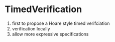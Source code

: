 # TimedVerification

1. first to propose a Hoare style timed verifciation
2. verification locally
3. allow more expressive specifications
